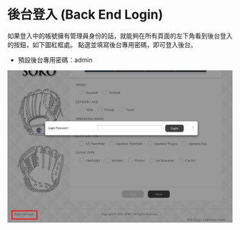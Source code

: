 # 後台登入 (Back End Login)
如果登入中的帳號擁有管理員身份的話，就能夠在所有頁面的左下角看到後台登入的按鈕，如下圖紅框處。
點選並填寫後台專用密碼，即可登入後台。
* 預設後台專用密碼：admin

<img src="./../src/images/back_manage_login.jpg">

